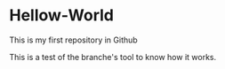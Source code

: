 # Hellow-World
This is my first repository in Github

This is a test of the branche's tool to know how it works.
